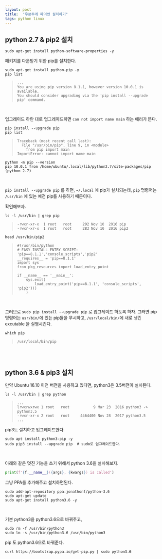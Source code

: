 ```yaml
---
layout: post
title:  "우분투에 파이썬 설치하기"
tags: python linux
---
```


## python 2.7 & pip2 설치

```shell
sudo apt-get install python-software-properties -y
```





패키지를 다운받기 위한 pip를 설치한다.

```shell
sudo apt-get install python-pip -y
pip list
```

> ```
> ...
> You are using pip version 8.1.1, however version 10.0.1 is available.
> You should consider upgrading via the 'pip install --upgrade pip' command.
> ```

<br>


업그레이드 하란 대로 업그레이드하면 `can not import name main` 하는 에러가 뜬다.

```shell
pip install --upgrade pip
pip list
```

> ```
> Traceback (most recent call last):
>   File "/usr/bin/pip", line 9, in <module>
>     from pip import main
> ImportError: cannot import name main
> ```

```shell
python -m pip --version
pip 10.0.1 from /home/ubuntu/.local/lib/python2.7/site-packages/pip (python 2.7)
```


<br>


`pip install --upgrade pip` 를 하면, `~/.local` 에 pip가 설치되는데, `pip` 명령어는 `/usr/bin` 에 있는 예전 pip를 사용하기 때문이다.

확인해보자.

```shell
ls -l /usr/bin | grep pip
```

> ```
> -rwxr-xr-x  1 root   root     292 Nov 10  2016 pip
> -rwxr-xr-x  1 root   root     283 Nov 10  2016 pip2
> ```

```shell
head /usr/bin/pip2
```

> ```
> #!/usr/bin/python
> # EASY-INSTALL-ENTRY-SCRIPT: 'pip==8.1.1','console_scripts','pip2'
> __requires__ = 'pip==8.1.1'
> import sys
> from pkg_resources import load_entry_point
>
> if __name__ == '__main__':
>     sys.exit(
>         load_entry_point('pip==8.1.1', 'console_scripts', 'pip2')()
>     )
> ```


<br>


 그러므로 `sudo pip install --upgrade pip` 로 업그레이드 하도록 하자. 그러면 pip명령어는 `usr/bin/`에 있는 pip들을 무시하고,  `/usr/local/bin/`에 새로 생긴 excutable 을 실행시킨다.

```shell
which pip
```

> ```
> /usr/local/bin/pip
> ```


<br>
<br>


## python 3.6 & pip3 설치

만약 Ubuntu 16.10 이전 버전을 사용하고 있다면, python3은 3.5버전이 설치된다.

```shell
ls -l /usr/bin | grep python
```

> ```
> ...
> lrwxrwxrwx 1 root   root           9 Mar 23  2016 python3 -> python3.5
> -rwxr-xr-x 2 root   root     4464400 Nov 28  2017 python3.5
> ...
> ```

pip3도 설치하고 업그레이드한다.

```shell
sudo apt install python3-pip -y
sudo pip3 install --upgrade pip  # sudo로 업그레이드한다.
```


<br>


아래와 같은 멋진 기능을 쓰기 위해서 python 3.6을 설치해보자.

```python
print(f'{f.__name__}({args}, {kwargs}) is called')
```

그냥 PPA를 추가해주고 설치하면된다.

```shell
sudo add-apt-repository ppa:jonathonf/python-3.6
sudo apt-get update
sudo apt-get install python3.6 -y
```

<br>

기본 python3을 python3.6으로 바꿔주고,

```shell
sudo rm -f /usr/bin/python3
sudo ln -s /usr/bin/python3.6 /usr/bin/python3
```





pip 도 python3.6으로 바꿔준다.

```shell
curl https://bootstrap.pypa.io/get-pip.py | sudo python3.6
```


